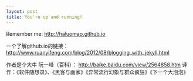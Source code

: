 ```yaml
---
layout: post
title: You're up and running!
---
```


Remember me: http://haluomao.github.io

一个了解github.io的链接：
http://www.ruanyifeng.com/blog/2012/08/blogging_with_jekyll.html

作者是个大牛 阮一峰（百科）：
http://baike.baidu.com/view/2564858.htm
译作：《软件随想录》、《黑客与画家》《异常流行幻象与群众疯狂》《下一个大泡泡》
